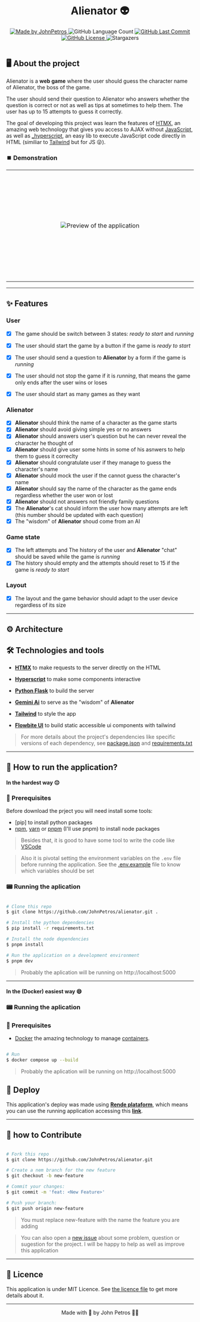 <h1 align="center">
  Alienator 👽
</h1>

<div align="center">
   <a href="https://github.com/JohnPetros">
      <img alt="Made by JohnPetros" src="https://img.shields.io/badge/made%20by-JohnPetros-blueviolet">
   </a>
   <img alt="GitHub Language Count" src="https://img.shields.io/github/languages/count/JohnPetros/alienator">
   <a href="https://github.com/JohnPetros/alienator/commits/main">
      <img alt="GitHub Last Commit" src="https://img.shields.io/github/last-commit/JohnPetros/alienator">
   </a>
  </a>
   </a>
   <a href="https://github.com/JohnPetros/alienator/blob/main/LICENSE.md">
      <img alt="GitHub License" src="https://img.shields.io/github/license/JohnPetros/alienator">
   </a>
    <img alt="Stargazers" src="https://img.shields.io/github/stars/JohnPetros/alienator?style=social">
</div>
<br>



## 🖥️ About the project

Alienator is a **web game** where the user should guess the character name of Alienator, the boss of the game.

The user should send their question to Alienator who answers whether the question is correct or not as well as tips at sometimes to help them. The user has up to 15 attempts to guess it correctly.

The goal of developing this project was learn the features of [HTMX](https://htmx.org/), an amazing web technology that gives you access to AJAX without [JavaScript](https://developer.mozilla.org/pt-BR/docs/Web/JavaScript), as well as [_hyperscript](https://hyperscript.org/), an easy lib to execute JavaScript code directly in HTML (similiar to [Tailwind](https://tailwindcss.com/) but for JS 😜).

### ⏹️ Demonstration

<table align="center">
  <tr>
    <td align="center" width="600" height="300">
    <img src=".github/images/preview.gif" alt="Preview of the application" />
    </td>
  </tr>
</table>

---

## ✨ Features

### User

- [x] The game should be switch between 3 states: *ready to start* and *running*
- [x] The user should start the game by a button if the game is *ready to start*
- [x] The user should send a question to **Alienator** by a form if the game is *running*
- [x] The user should not stop the game if it is *running*, that means the game only ends after the user wins or loses
- [x] The user should start as many games as they want


### Alienator

- [x] **Alienator** should think the name of a character as the game starts
- [x] **Alienator** should avoid giving simple yes or no answers
- [x] **Alienator** should answers user's question but he can never reveal the character he thought of
- [x] **Alienator** should give user some hints in some of his asnwers to help them to guess it correclty
- [x] **Alienator** should congratulate user if they manage to guess the character's name
- [x] **Alienator** should mock the user if the cannot guess the character's name
- [x] **Alienator** should say the name of the character as the game ends regardless whether the user won or lost
- [x] **Alienator** should not answers not friendly family questions
- [x] The **Alienator**'s cat should inform the user how many attempts are left (this number should be updated with each question)
- [x] The "wisdom" of **Alienator** shoud come from an AI

### Game state

- [x] The left attempts and The history of the user and **Alienator** "chat" should be saved while the game is *running*
- [x] The history should empty and the attempts should reset to 15 if the game is *ready to start*
    
### Layout

- [x] The layout and the game behavior should adapt to the user device regardless of its size

---

## ⚙️ Architecture

## 🛠️ Technologies and tools

- **[HTMX](https://tailwindcss.com/)** to make requests to the server directly on the HTML

- **[Hyperscript](https://hyperscript.org/)** to make some components interactive

- **[Python Flask](https://flask.palletsprojects.com/en/3.0.x/)** to build the server

- **[Gemini Ai](https://gemini.google.com/app)** to serve as the "wisdom" of **Alienator**

- **[Tailwind](https://tailwindcss.com/)** to style the app

- **[Flowbite UI](https://preline.co/)** to build static accessible ui components with tailwind


> For more details about the project's dependencies like specific versions of each dependency, see [package.json](https://github.com/JohnPetros/alienator/blob/main/package.json) and [requirements.txt](https://github.com/JohnPetros/alienator/blob/main/requirements.txt)

---

## 🚀 How to run the application?

#### In the hardest way 😔

### 🔧 Prerequisites

Before download the prject you will need install some tools:

- [pip] to install python packages
- [npm](https://nodejs.org/en), [yarn](https://nodejs.org/en) or [pnpm](https://pnpm.io/pt/) (I'll use pnpm) to install node packages

> Besides that, it is good to have some tool to write the code like [VSCode](https://code.visualstudio.com/)

> Also it is pivotal setting the environment variables on the `.env` file before running the application. See the [.env.example](https://github.com/JohnPetros/alienator/blob/main/.env.example) file to know which variables should be set

### 📟 Running the aplication

```bash

# Clone this repo
$ git clone https://github.com/JohnPetros/alienator.git .

# Install the python dependencies
$ pip install -r requirements.txt

# Install the node dependencies
$ pnpm install

# Run the application on a development environment
$ pnpm dev

```

> Probably the aplication will be running on http://localhost:5000

---

#### In the (Docker) easiest way 😄

### 📟 Running the aplication

### 🔧 Prerequisites

- [Docker](https://www.docker.com/) the amazing technology to manage [containers](https://www.docker.com/resources/what-container/).


```bash

# Run
$ docker compose up --build

```

> Probably the aplication will be running on http://localhost:5000

## 🚚 Deploy

This application's deploy was made using **[Rende plataform](https://www.render.com/)**, which means you can use the running application accessing this **[link](https://alienator.onrender.com)**.

---

## 🤝 how to Contribute

```bash

# Fork this repo
$ git clone https://github.com/JohnPetros/alienator.git

# Create a nem branch for the new feature
$ git checkout -b new-feature

# Commit your changes:
$ git commit -m 'feat: <New Feature>'

# Push your branch:
$ git push origin new-feature

```

> You must replace new-feature with the name the feature you are adding

> You can also open a [new issue](https://github.com/JohnPetros/alienator/issues) about some problem, question or sugestion for the project. I will be happy to help as well as improve this application

---

## 📝 Licence

This application is under MIT Licence. See [the licence file](https://github.com/JohnPetros/alienator/blob/main/license) to get more details about it.

---

<p align="center">
  Made with 💜 by John Petros 👋🏻
</p>
